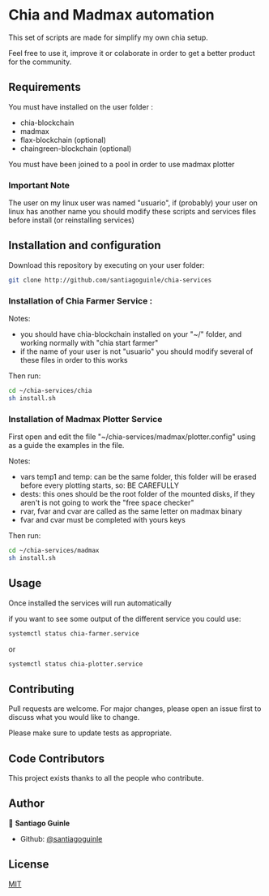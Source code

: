 # Chia and Madmax automation

This set  of scripts are made for simplify my own chia setup.

Feel free to use it, improve it or colaborate in order to get a better product for the community.

## Requirements

You must have installed on the user folder :
- chia-blockchain
- madmax
- flax-blockchain (optional)
- chaingreen-blockchain (optional)

You must have been joined to a pool in order to use madmax plotter

### Important Note

The user on my linux user was named "usuario", if (probably) your user on linux has another name you should modify these scripts and services files before install (or reinstalling services)

## Installation and configuration

Download this repository by executing on your user folder:

```bash
git clone http://github.com/santiagoguinle/chia-services
```

### Installation of Chia Farmer Service :

Notes:
- you should have chia-blockchain installed on your "~/" folder, and working normally with "chia start farmer"
- if the name of your user is not "usuario" you should modify several of these files in order to this works


Then run:
```bash
cd ~/chia-services/chia
sh install.sh
```


### Installation of Madmax Plotter Service

First open and edit the file "~/chia-services/madmax/plotter.config" using as a guide the examples in the file.

Notes:
- vars temp1 and temp: can be the same folder, this folder will be erased before every plotting starts, so: BE CAREFULLY
- dests: this ones should be the root folder of the mounted disks, if they aren't is not going to work the "free space checker"
- rvar, fvar and cvar are called as the same letter on madmax binary
- fvar and cvar must be completed with yours keys

Then run:
```bash
cd ~/chia-services/madmax
sh install.sh
```
## Usage

Once installed the services will run automatically

if you want to see some output of the different service you could use:

```bash
systemctl status chia-farmer.service
```
or

```bash
systemctl status chia-plotter.service
```

## Contributing
	
Pull requests are welcome. For major changes, please open an issue first to discuss what you would like to change.

Please make sure to update tests as appropriate.


## Code Contributors

This project exists thanks to all the people who contribute. 

## Author

👤 **Santiago Guinle**

- Github: [@santiagoguinle](https://github.com/santiagoguinle)


## License
[MIT](https://github.com/santiagoguinle/chia-services/blob/main/LICENSE)
